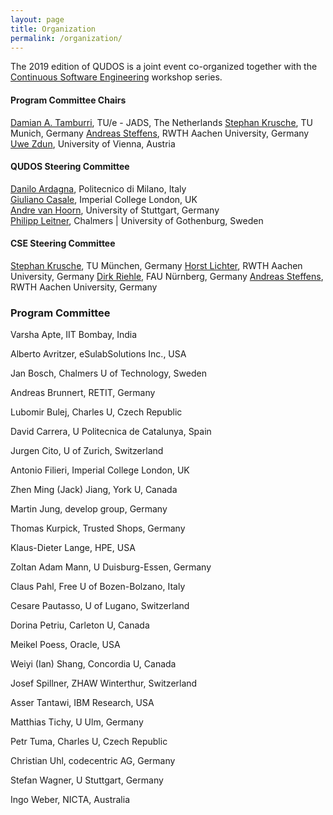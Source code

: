 ```yaml
---
layout: page
title: Organization
permalink: /organization/
---
```


The 2019 edition of QUDOS is a joint event co-organized together with the [Continuous Software Engineering](https://cse2019.swc-rwth.de/) workshop series. 

#### Program Committee Chairs

[Damian A. Tamburri](https://www.linkedin.com/in/maelstrom/?originalSubdomain=nl), TU/e - JADS, The Netherlands
[Stephan Krusche](https://www1.in.tum.de/lehrstuhl_1/index.php/people/362-stephan-krusche), TU Munich, Germany
[Andreas Steffens](https://www.swc.rwth-aachen.de/teammember/andreas-steffens/), RWTH Aachen University, Germany
[Uwe Zdun](https://cs.univie.ac.at/Uwe.Zdun/), University of Vienna, Austria 

#### QUDOS Steering Committee

[Danilo Ardagna](http://ardagna.faculty.polimi.it/), Politecnico di Milano, Italy  
[Giuliano Casale](http://wp.doc.ic.ac.uk/gcasale/), Imperial College London, UK  
[Andre van Hoorn](https://www.iste.uni-stuttgart.de/institute/team/van-Hoorn/), University of Stuttgart, Germany  
[Philipp Leitner](http://www.chalmers.se/en/staff/Pages/philipp-leitner.aspx), Chalmers | University of Gothenburg, Sweden

#### CSE Steering Committee

[Stephan Krusche](https://www1.in.tum.de/lehrstuhl_1/index.php/people/362-stephan-krusche), TU München, Germany
[Horst Lichter](https://www.swc.rwth-aachen.de/teammember/horst-lichter/), RWTH Aachen University, Germany
[Dirk Riehle](https://osr.cs.fau.de/people/riehle-dirk/), FAU Nürnberg, Germany
[Andreas Steffens](https://www.swc.rwth-aachen.de/teammember/andreas-steffens/), RWTH Aachen University, Germany

### Program Committee

Varsha Apte, IIT Bombay, India

Alberto Avritzer, eSulabSolutions Inc., USA

Jan Bosch, Chalmers U of Technology, Sweden

Andreas Brunnert, RETIT, Germany

Lubomir Bulej, Charles U, Czech Republic

David Carrera, U Politecnica de Catalunya, Spain

Jurgen Cito, U of Zurich, Switzerland

Antonio Filieri, Imperial College London, UK

Zhen Ming (Jack) Jiang, York U, Canada

Martin Jung, develop group, Germany

Thomas Kurpick, Trusted Shops, Germany

Klaus-Dieter Lange, HPE, USA

Zoltan Adam Mann, U Duisburg-Essen, Germany

Claus Pahl, Free U of Bozen-Bolzano, Italy

Cesare Pautasso, U of Lugano, Switzerland

Dorina Petriu, Carleton U, Canada

Meikel Poess, Oracle, USA

Weiyi (Ian) Shang, Concordia U, Canada

Josef Spillner, ZHAW Winterthur, Switzerland

Asser Tantawi, IBM Research, USA

Matthias Tichy, U Ulm, Germany

Petr Tuma, Charles U, Czech Republic

Christian Uhl, codecentric AG, Germany

Stefan Wagner, U Stuttgart, Germany

Ingo Weber, NICTA, Australia


